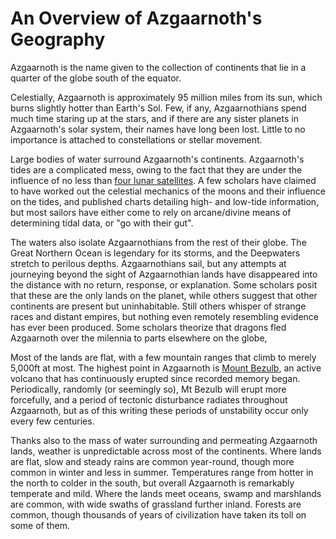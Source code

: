 # An Overview of Azgaarnoth's Geography

Azgaarnoth is the name given to the collection of continents that lie in a quarter of the globe south of the equator.

Celestially, Azgaarnoth is approximately 95 million miles from its sun, which burns slightly hotter than Earth's Sol. Few, if any, Azgaarnothians spend much time staring up at the stars, and if there are any sister planets in Azgaarnoth's solar system, their names have long been lost. Little to no importance is attached to constellations or stellar movement.

Large bodies of water surround Azgaarnoth's continents. Azgaarnoth's tides are a complicated mess, owing to the fact that they are under the influence of no less than [four lunar satellites](Moons.md). A few scholars have claimed to have worked out the celestial mechanics of the moons and their influence on the tides, and published charts detailing high- and low-tide information, but most sailors have either come to rely on arcane/divine means of determining tidal data, or "go with their gut".

The waters also isolate Azgaarnothians from the rest of their globe. The Great Northern Ocean is legendary for its storms, and the Deepwaters stretch to perilous depths. Azgaarnothians sail, but any attempts at journeying beyond the sight of Azgaarnothian lands have disappeared into the distance with no return, response, or explanation. Some scholars posit that these are the only lands on the planet, while others suggest that other continents are present but uninhabitable. Still others whisper of strange races and distant empires, but nothing even remotely resembling evidence has ever been produced. Some scholars theorize that dragons fled Azgaarnoth over the milennia to parts elsewhere on the globe, 

Most of the lands are flat, with a few mountain ranges that climb to merely 5,000ft at most. The highest point in Azgaarnoth is [Mount Bezulb](MtBezulb.md), an active volcano that has continuously erupted since recorded memory began. Periodically, randomly (or seemingly so), Mt Bezulb will erupt more forcefully, and a period of tectonic disturbance radiates throughout Azgaarnoth, but as of this writing these periods of unstability occur only every few centuries.

Thanks also to the mass of water surrounding and permeating Azgaarnoth lands, weather is unpredictable across most of the continents. Where lands are flat, slow and steady rains are common year-round, though more common in winter and less in summer. Temperatures range from hotter in the north to colder in the south, but overall Azgaarnoth is remarkably temperate and mild. Where the lands meet oceans, swamp and marshlands are common, with wide swaths of grassland further inland. Forests are common, though thousands of years of civilization have taken its toll on some of them.